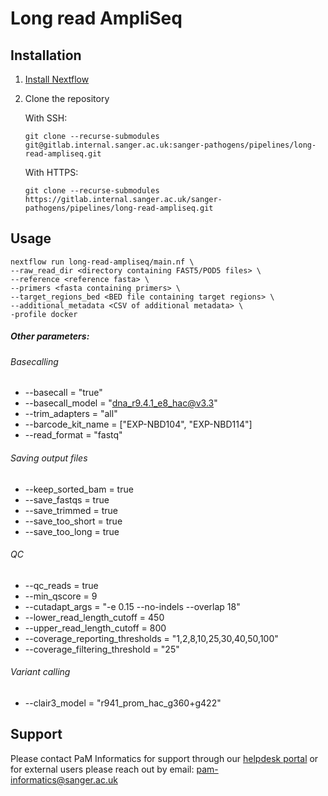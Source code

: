 # Long read AmpliSeq

## Installation
1. [Install Nextflow](https://www.nextflow.io/docs/latest/install.html)
2. Clone the repository

    With SSH:
    ```
    git clone --recurse-submodules git@gitlab.internal.sanger.ac.uk:sanger-pathogens/pipelines/long-read-ampliseq.git
    ```

    With HTTPS:
    ```
    git clone --recurse-submodules https://gitlab.internal.sanger.ac.uk/sanger-pathogens/pipelines/long-read-ampliseq.git
    ```

## Usage
```
nextflow run long-read-ampliseq/main.nf \
--raw_read_dir <directory containing FAST5/POD5 files> \
--reference <reference fasta> \
--primers <fasta containing primers> \
--target_regions_bed <BED file containing target regions> \
--additional_metadata <CSV of additional metadata> \
-profile docker
```

##### Other parameters:

###### Basecalling
- --basecall = "true"
- --basecall_model = "dna_r9.4.1_e8_hac@v3.3"
- --trim_adapters = "all"
- --barcode_kit_name = ["EXP-NBD104", "EXP-NBD114"]
- --read_format = "fastq"

###### Saving output files
- --keep_sorted_bam = true
- --save_fastqs = true
- --save_trimmed = true
- --save_too_short = true
- --save_too_long = true

###### QC
- --qc_reads = true
- --min_qscore = 9
- --cutadapt_args = "-e 0.15 --no-indels --overlap 18"
- --lower_read_length_cutoff = 450
- --upper_read_length_cutoff = 800
- --coverage_reporting_thresholds = "1,2,8,10,25,30,40,50,100"
- --coverage_filtering_threshold = "25"

###### Variant calling
- --clair3_model = "r941_prom_hac_g360+g422"

## Support
Please contact PaM Informatics for support through our [helpdesk portal](https://jira.sanger.ac.uk/servicedesk/customer/portal/16) or for external users please reach out by email: pam-informatics@sanger.ac.uk
